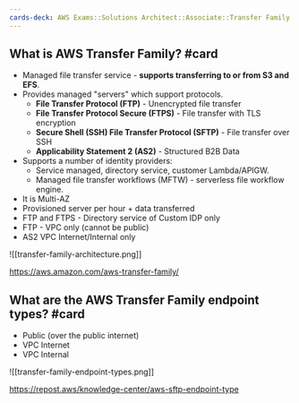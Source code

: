 ```yaml
---
cards-deck: AWS Exams::Solutions Architect::Associate::Transfer Family
---
```

## What is AWS Transfer Family? #card 

- Managed file transfer service - **supports transferring to or from S3 and EFS**.
- Provides managed "servers" which support protocols.
	- **File Transfer Protocol (FTP)** - Unencrypted file transfer
	- **File Transfer Protocol Secure (FTPS)** - File transfer with TLS encryption
	- **Secure Shell (SSH) File Transfer Protocol (SFTP)** - File transfer over SSH
	- **Applicability Statement 2 (AS2)** - Structured B2B Data
- Supports a number of identity providers:
	- Service managed, directory service, customer Lambda/APIGW.
	- Managed file transfer workflows (MFTW) - serverless file workflow engine.
- It is Multi-AZ
- Provisioned server per hour + data transferred
- FTP and FTPS - Directory service of Custom IDP only
- FTP - VPC only (cannot be public)
- AS2 VPC Internet/Internal only

![[transfer-family-architecture.png]]

https://aws.amazon.com/aws-transfer-family/
## What are the AWS Transfer Family endpoint types? #card 

- Public (over the public internet)
- VPC Internet
- VPC Internal

![[transfer-family-endpoint-types.png]]

https://repost.aws/knowledge-center/aws-sftp-endpoint-type